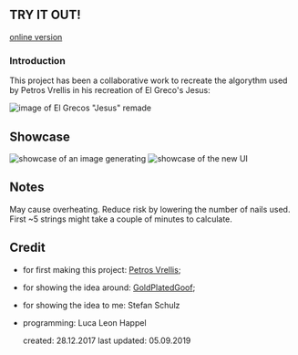 ## TRY IT OUT!
[online version](https://quoteme.github.io/img2string/)

### Introduction
This project has been a collaborative work to recreate the algorythm used by Petros Vrellis in his recreation of
El Greco's Jesus:

![image of El Grecos "Jesus" remade](http://cdn.trendhunterstatic.com/thumbs/petros-vrellis.jpeg)

## Showcase
![showcase of an image generating](https://i.imgur.com/aWTwf9N.gif)
![showcase of the new UI](https://i.imgur.com/dBf3sO3.png)

## Notes
May cause overheating.
Reduce risk by lowering the number of nails used.
First ~5 strings might take a couple of minutes to calculate.


## Credit
* for first making this project: [Petros Vrellis](http://artof01.com/vrellis/index.html);
* for showing the idea around: [GoldPlatedGoof](https://www.youtube.com/channel/UCtoBnL9JM0r_ZVXABGFkCyg);
* for showing the idea to me: Stefan Schulz
* programming: Luca Leon Happel


	created: 28.12.2017 last updated: 05.09.2019
